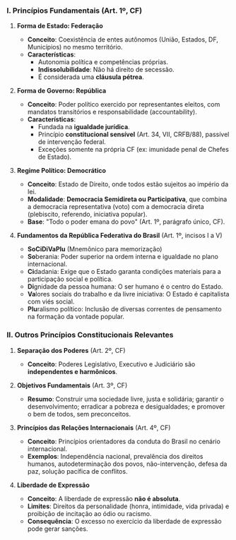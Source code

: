 ### I. Princípios Fundamentais (Art. 1º, CF)

1.  **Forma de Estado: Federação**
    * **Conceito**: Coexistência de entes autônomos (União, Estados, DF, Municípios) no mesmo território.
    * **Características**:
        * Autonomia política e competências próprias.
        * **Indissolubilidade**: Não há direito de secessão.
        * É considerada uma **cláusula pétrea**.

2.  **Forma de Governo: República**
    * **Conceito**: Poder político exercido por representantes eleitos, com mandatos transitórios e responsabilidade (accountability).
    * **Características**:
        * Fundada na **igualdade jurídica**.
        * Princípio **constitucional sensível** (Art. 34, VII, CRFB/88), passível de intervenção federal.
        * Exceções somente na própria CF (ex: imunidade penal de Chefes de Estado).

3.  **Regime Político: Democrático**
    * **Conceito**: Estado de Direito, onde todos estão sujeitos ao império da lei.
    * **Modalidade**: **Democracia Semidireta ou Participativa**, que combina a democracia representativa (voto) com a democracia direta (plebiscito, referendo, iniciativa popular).
    * **Base**: "Todo o poder emana do povo" (Art. 1º, parágrafo único, CF).

4.  **Fundamentos da República Federativa do Brasil** (Art. 1º, incisos I a V)
    * **SoCiDiVaPlu** (Mnemônico para memorização)
    * **So**berania: Poder superior na ordem interna e igualdade no plano internacional.
    * **Ci**dadania: Exige que o Estado garanta condições materiais para a participação social e política.
    * **Di**gnidade da pessoa humana: O ser humano é o centro do Estado.
    * **Va**lores sociais do trabalho e da livre iniciativa: O Estado é capitalista com viés social.
    * **Plu**ralismo político: Inclusão de diversas correntes de pensamento na formação da vontade popular.

### II. Outros Princípios Constitucionais Relevantes

1.  **Separação dos Poderes** (Art. 2º, CF)
    * **Conceito**: Poderes Legislativo, Executivo e Judiciário são **independentes e harmônicos**.

2.  **Objetivos Fundamentais** (Art. 3º, CF)
    * **Resumo**: Construir uma sociedade livre, justa e solidária; garantir o desenvolvimento; erradicar a pobreza e desigualdades; e promover o bem de todos, sem preconceitos.

3.  **Princípios das Relações Internacionais** (Art. 4º, CF)
    * **Conceito**: Princípios orientadores da conduta do Brasil no cenário internacional.
    * **Exemplos**: Independência nacional, prevalência dos direitos humanos, autodeterminação dos povos, não-intervenção, defesa da paz, solução pacífica de conflitos.

4.  **Liberdade de Expressão**
    * **Conceito**: A liberdade de expressão **não é absoluta**.
    * **Limites**: Direitos da personalidade (honra, intimidade, vida privada) e proibição de incitação ao ódio ou racismo.
    * **Consequência**: O excesso no exercício da liberdade de expressão pode gerar sanções.
